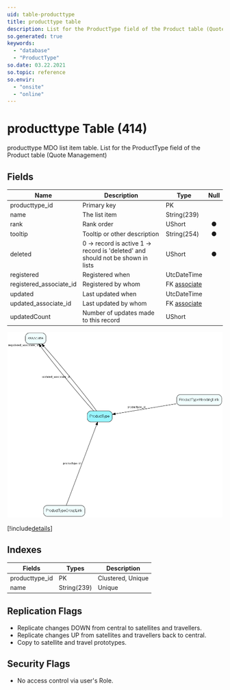 ```yaml
---
uid: table-producttype
title: producttype table
description: List for the ProductType field of the Product table (Quote Management)
so.generated: true
keywords:
  - "database"
  - "ProductType"
so.date: 03.22.2021
so.topic: reference
so.envir:
  - "onsite"
  - "online"
---
```


# producttype Table (414)

producttype MDO list item table.
List for the ProductType field of the Product table (Quote Management)

## Fields

| Name | Description | Type | Null |
|------|-------------|------|:----:|
|producttype\_id|Primary key|PK| |
|name|The list item|String(239)| |
|rank|Rank order|UShort|&#x25CF;|
|tooltip|Tooltip or other description|String(254)|&#x25CF;|
|deleted|0 -&gt; record is active 1 -&gt; record is &apos;deleted&apos; and should not be shown in lists|UShort|&#x25CF;|
|registered|Registered when|UtcDateTime| |
|registered\_associate\_id|Registered by whom|FK [associate](associate.md)| |
|updated|Last updated when|UtcDateTime| |
|updated\_associate\_id|Last updated by whom|FK [associate](associate.md)| |
|updatedCount|Number of updates made to this record|UShort| |


![ProductType table relationship diagram](./media/ProductType.png)

[!include[details](./includes/ProductType.md)]

## Indexes

| Fields | Types | Description |
|--------|-------|-------------|
|producttype\_id |PK |Clustered, Unique |
|name |String(239) |Unique |

## Replication Flags

* Replicate changes DOWN from central to satellites and travellers.
* Replicate changes UP from satellites and travellers back to central.
* Copy to satellite and travel prototypes.

## Security Flags

* No access control via user's Role.

